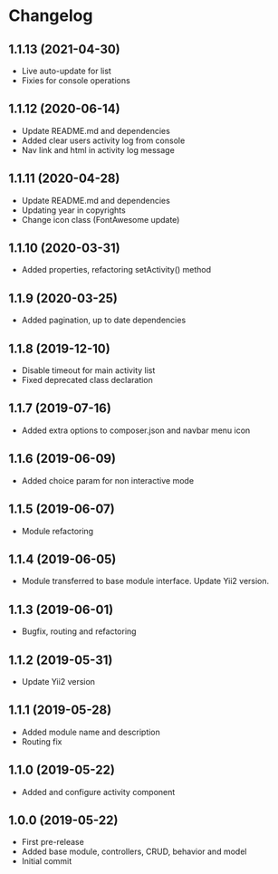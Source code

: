 Changelog
=========

## 1.1.13 (2021-04-30)
 * Live auto-update for list
 * Fixies for console operations
 
## 1.1.12 (2020-06-14)
 * Update README.md and dependencies
 * Added clear users activity log from console
 * Nav link and html in activity log message
 
## 1.1.11 (2020-04-28)
 * Update README.md and dependencies
 * Updating year in copyrights
 * Change icon class (FontAwesome update)
 
## 1.1.10 (2020-03-31)
 * Added properties, refactoring setActivity() method
 
## 1.1.9 (2020-03-25)
 * Added pagination, up to date dependencies

## 1.1.8 (2019-12-10)
 * Disable timeout for main activity list
 * Fixed deprecated class declaration

## 1.1.7 (2019-07-16)
 * Added extra options to composer.json and navbar menu icon

## 1.1.6 (2019-06-09)
 * Added choice param for non interactive mode
 
## 1.1.5 (2019-06-07)
 * Module refactoring
 
## 1.1.4 (2019-06-05)
 * Module transferred to base module interface. Update Yii2 version.

## 1.1.3 (2019-06-01)
 * Bugfix, routing and refactoring
 
## 1.1.2 (2019-05-31)
 * Update Yii2 version
 
## 1.1.1 (2019-05-28)
 * Added module name and description
 * Routing fix
 
## 1.1.0 (2019-05-22)
 * Added and configure activity component
 
## 1.0.0 (2019-05-22)
 * First pre-release
 * Added base module, controllers, CRUD, behavior and model
 * Initial commit